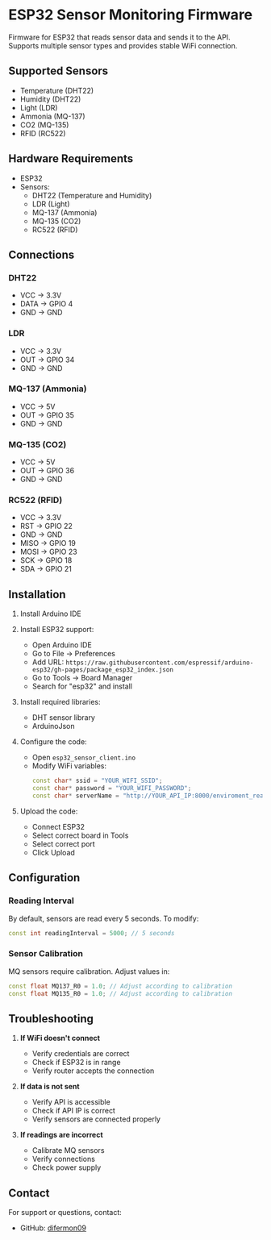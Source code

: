 # ESP32 Sensor Monitoring Firmware

Firmware for ESP32 that reads sensor data and sends it to the API. Supports multiple sensor types and provides stable WiFi connection.

## Supported Sensors

- Temperature (DHT22)
- Humidity (DHT22)
- Light (LDR)
- Ammonia (MQ-137)
- CO2 (MQ-135)
- RFID (RC522)

## Hardware Requirements

- ESP32
- Sensors:
  - DHT22 (Temperature and Humidity)
  - LDR (Light)
  - MQ-137 (Ammonia)
  - MQ-135 (CO2)
  - RC522 (RFID)

## Connections

### DHT22
- VCC -> 3.3V
- DATA -> GPIO 4
- GND -> GND

### LDR
- VCC -> 3.3V
- OUT -> GPIO 34
- GND -> GND

### MQ-137 (Ammonia)
- VCC -> 5V
- OUT -> GPIO 35
- GND -> GND

### MQ-135 (CO2)
- VCC -> 5V
- OUT -> GPIO 36
- GND -> GND

### RC522 (RFID)
- VCC -> 3.3V
- RST -> GPIO 22
- GND -> GND
- MISO -> GPIO 19
- MOSI -> GPIO 23
- SCK -> GPIO 18
- SDA -> GPIO 21

## Installation

1. Install Arduino IDE
2. Install ESP32 support:
   - Open Arduino IDE
   - Go to File -> Preferences
   - Add URL: `https://raw.githubusercontent.com/espressif/arduino-esp32/gh-pages/package_esp32_index.json`
   - Go to Tools -> Board Manager
   - Search for "esp32" and install

3. Install required libraries:
   - DHT sensor library
   - ArduinoJson

4. Configure the code:
   - Open `esp32_sensor_client.ino`
   - Modify WiFi variables:
     ```cpp
     const char* ssid = "YOUR_WIFI_SSID";
     const char* password = "YOUR_WIFI_PASSWORD";
     const char* serverName = "http://YOUR_API_IP:8000/enviroment_readings/";
     ```

5. Upload the code:
   - Connect ESP32
   - Select correct board in Tools
   - Select correct port
   - Click Upload

## Configuration

### Reading Interval
By default, sensors are read every 5 seconds. To modify:
```cpp
const int readingInterval = 5000; // 5 seconds
```

### Sensor Calibration
MQ sensors require calibration. Adjust values in:
```cpp
const float MQ137_R0 = 1.0; // Adjust according to calibration
const float MQ135_R0 = 1.0; // Adjust according to calibration
```

## Troubleshooting

1. **If WiFi doesn't connect**
   - Verify credentials are correct
   - Check if ESP32 is in range
   - Verify router accepts the connection

2. **If data is not sent**
   - Verify API is accessible
   - Check if API IP is correct
   - Verify sensors are connected properly

3. **If readings are incorrect**
   - Calibrate MQ sensors
   - Verify connections
   - Check power supply

## Contact

For support or questions, contact:
- GitHub: [difermon09](https://github.com/difermon09) 